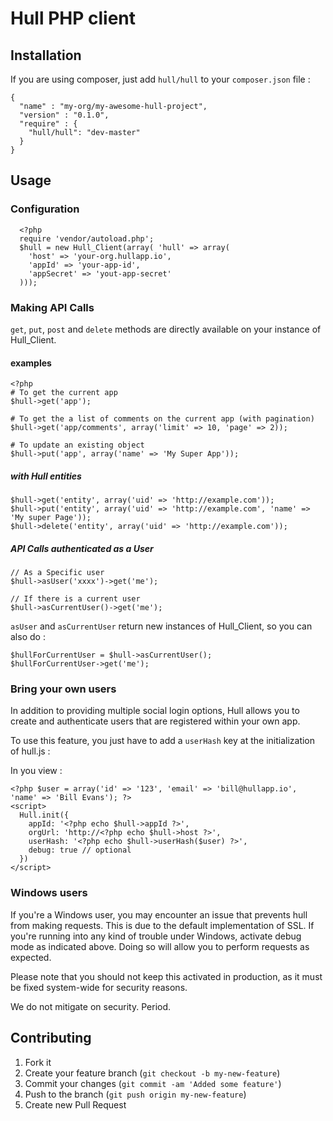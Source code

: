 # Hull PHP client

## Installation

If you are using composer, just add `hull/hull` to your `composer.json` file :

    {
      "name" : "my-org/my-awesome-hull-project",
      "version" : "0.1.0",
      "require" : {
        "hull/hull": "dev-master"
      }
    }


## Usage

### Configuration

      <?php
      require 'vendor/autoload.php';
      $hull = new Hull_Client(array( 'hull' => array(
        'host' => 'your-org.hullapp.io',
        'appId' => 'your-app-id',
        'appSecret' => 'yout-app-secret'
      )));


### Making API Calls

`get`, `put`, `post` and `delete` methods are directly available on your instance of Hull_Client.

#### examples

    <?php
    # To get the current app
    $hull->get('app');

    # To get the a list of comments on the current app (with pagination)
    $hull->get('app/comments', array('limit' => 10, 'page' => 2));

    # To update an existing object
    $hull->put('app', array('name' => 'My Super App'));

##### with Hull entities

    $hull->get('entity', array('uid' => 'http://example.com'));
    $hull->put('entity', array('uid' => 'http://example.com', 'name' => 'My super Page'));
    $hull->delete('entity', array('uid' => 'http://example.com'));

##### API Calls authenticated as a User
    
    // As a Specific user
    $hull->asUser('xxxx')->get('me');

    // If there is a current user
    $hull->asCurrentUser()->get('me');

`asUser` and `asCurrentUser` return new instances of Hull_Client, so you can also do : 

    $hullForCurrentUser = $hull->asCurrentUser();
    $hullForCurrentUser->get('me');


### Bring your own users

In addition to providing multiple social login options, Hull allows you to create and authenticate users that are registered within your own app.

To use this feature, you just have to add a `userHash` key at the initialization of hull.js :

In you view :

    <?php $user = array('id' => '123', 'email' => 'bill@hullapp.io', 'name' => 'Bill Evans'); ?>
    <script>
      Hull.init({
        appId: '<?php echo $hull->appId ?>',
        orgUrl: 'http://<?php echo $hull->host ?>',
        userHash: '<?php echo $hull->userHash($user) ?>',
        debug: true // optional
      })
    </script>

### Windows users

If you're a Windows user, you may encounter an issue that prevents hull from making requests.
This is due to the default implementation of SSL. If you're running into any kind of trouble under Windows,
activate debug mode as indicated above. Doing so will allow you to perform requests as expected.

Please note that you should not keep this activated in production, as it must be fixed system-wide for security reasons.

We do not mitigate on security. Period.

## Contributing

1. Fork it
2. Create your feature branch (`git checkout -b my-new-feature`)
3. Commit your changes (`git commit -am 'Added some feature'`)
4. Push to the branch (`git push origin my-new-feature`)
5. Create new Pull Request
